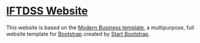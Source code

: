 # [IFTDSS Website](http://iftdss.firenet.gov/)
This website is based on the [Modern Business template](http://startbootstrap.com/template-overviews/modern-business/), a multipurpose, full website template for [Bootstrap](http://getbootstrap.com/) created by [Start Bootstrap](http://startbootstrap.com/).

